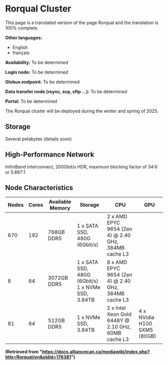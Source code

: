 # Rorqual Cluster

This page is a translated version of the page Rorqual and the translation is 100% complete.

**Other languages:**

* English
* français

**Availability:** To be determined

**Login node:** To be determined

**Globus endpoint:** To be determined

**Data transfer node (rsync, scp, sftp ...):** To be determined

**Portal:** To be determined


The Rorqual cluster will be deployed during the winter and spring of 2025.

## Storage

Several petabytes (details soon)

## High-Performance Network

InfiniBand interconnect, 200Gbit/s HDR, maximum blocking factor of 34:6 or 5.667:1

## Node Characteristics

| Nodes | Cores | Available Memory | Storage                                      | CPU                                                | GPU                                     |
|-------|-------|--------------------|-------------------------------------------------|------------------------------------------------------|------------------------------------------|
| 670   | 192   | 768GB DDR5         | 1 x SATA SSD, 480G (6Gbit/s)                     | 2 x AMD EPYC 9654 (Zen 4) @ 2.40 GHz, 384MB cache L3 |                                          |
| 8     | 64    | 3072GB DDR5        | 1 x SATA SSD, 480G (6Gbit/s)<br>1 x NVMe SSD, 3.84TB | 8 x AMD EPYC 9654 (Zen 4) @ 2.40 GHz, 384MB cache L3 |                                          |
| 81    | 64    | 512GB DDR5         | 1 x NVMe SSD, 3.84TB                             | 2 x Intel Xeon Gold 6448Y @ 2.10 GHz, 60MB cache L3 | 4 x NVidia H100 SXM5 (80GB)             |


**(Retrieved from "https://docs.alliancecan.ca/mediawiki/index.php?title=Rorqual/en&oldid=176381")**
